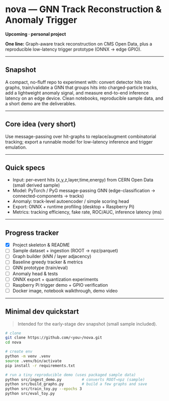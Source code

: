 # nova — GNN Track Reconstruction & Anomaly Trigger  
**Upcoming · personal project**

**One line:** Graph-aware track reconstruction on CMS Open Data, plus a reproducible low-latency trigger prototype (ONNX → edge GPIO).

---

## Snapshot
A compact, no-fluff repo to experiment with: convert detector hits into graphs, train/validate a GNN that groups hits into charged-particle tracks, add a lightweight anomaly signal, and measure end-to-end inference latency on an edge device. Clean notebooks, reproducible sample data, and a short demo are the deliverables.

---

## Core idea (very short)
Use message-passing over hit-graphs to replace/augment combinatorial tracking; export a runnable model for low-latency inference and trigger emulation.

---

## Quick specs
- Input: per-event hits (x,y,z,layer,time,energy) from CERN Open Data (small derived sample)  
- Model: PyTorch / PyG message-passing GNN (edge-classification → connected-components → tracks)  
- Anomaly: track-level autoencoder / simple scoring head  
- Export: ONNX + runtime profiling (desktop + Raspberry Pi)  
- Metrics: tracking efficiency, fake rate, ROC/AUC, inference latency (ms)

---

## Progress tracker
- [x] Project skeleton & README  
- [ ] Sample dataset + ingestion (ROOT → npz/parquet)  
- [ ] Graph builder (kNN / layer adjacency)  
- [ ] Baseline greedy tracker & metrics  
- [ ] GNN prototype (train/eval)  
- [ ] Anomaly head & tests  
- [ ] ONNX export + quantization experiments  
- [ ] Raspberry Pi trigger demo + GPIO verification  
- [ ] Docker image, notebook walkthrough, demo video

---

## Minimal dev quickstart
> Intended for the early-stage dev snapshot (small sample included).

```bash
# clone
git clone https://github.com/<you>/nova.git
cd nova

# create env
python -m venv .venv
source .venv/bin/activate
pip install -r requirements.txt

# run a tiny reproducible demo (uses packaged sample data)
python src/ingest_demo.py         # converts ROOT→npz (sample)
python src/build_graphs.py        # build a few graphs and save
python src/train_toy.py --epochs 3
python src/eval_toy.py
